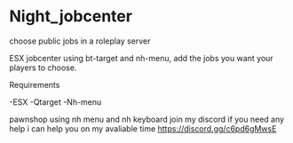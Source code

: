 # Night_jobcenter
choose public jobs in a roleplay server 

ESX jobcenter using bt-target and nh-menu, add the jobs you want your players to choose.

Requirements

-ESX 
-Qtarget 
-Nh-menu 

pawnshop using nh menu and nh keyboard join my discord if you need any help i can help you on my avaliable time https://discord.gg/c6pd6gMwsE

